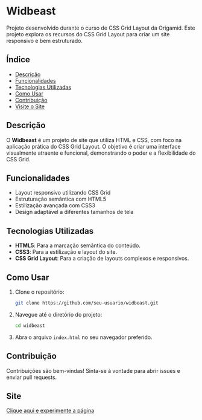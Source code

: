 # Widbeast

Projeto desenvolvido durante o curso de CSS Grid Layout da Origamid. Este projeto explora os recursos do CSS Grid Layout para criar um site responsivo e bem estruturado.

## Índice

- [Descrição](#descrição)
- [Funcionalidades](#funcionalidades)
- [Tecnologias Utilizadas](#tecnologias-utilizadas)
- [Como Usar](#como-usar)
- [Contribuição](#contribuição)
- [Visite o Site](#Site)

## Descrição

O **Widbeast** é um projeto de site que utiliza HTML e CSS, com foco na aplicação prática do CSS Grid Layout. O objetivo é criar uma interface visualmente atraente e funcional, demonstrando o poder e a flexibilidade do CSS Grid.

## Funcionalidades

- Layout responsivo utilizando CSS Grid
- Estruturação semântica com HTML5
- Estilização avançada com CSS3
- Design adaptável a diferentes tamanhos de tela

## Tecnologias Utilizadas

- **HTML5**: Para a marcação semântica do conteúdo.
- **CSS3**: Para a estilização e layout do site.
- **CSS Grid Layout**: Para a criação de layouts complexos e responsivos.

## Como Usar

1. Clone o repositório:
   ```bash
   git clone https://github.com/seu-usuario/widbeast.git
   ```

2. Navegue até o diretório do projeto:
   ```bash
   cd widbeast
   ```

3. Abra o arquivo `index.html` no seu navegador preferido.

## Contribuição

Contribuições são bem-vindas! Sinta-se à vontade para abrir issues e enviar pull requests.

## Site

[Clique aqui e experimente a página](https://lamonier-barbosa.github.io/Widbeast/)
